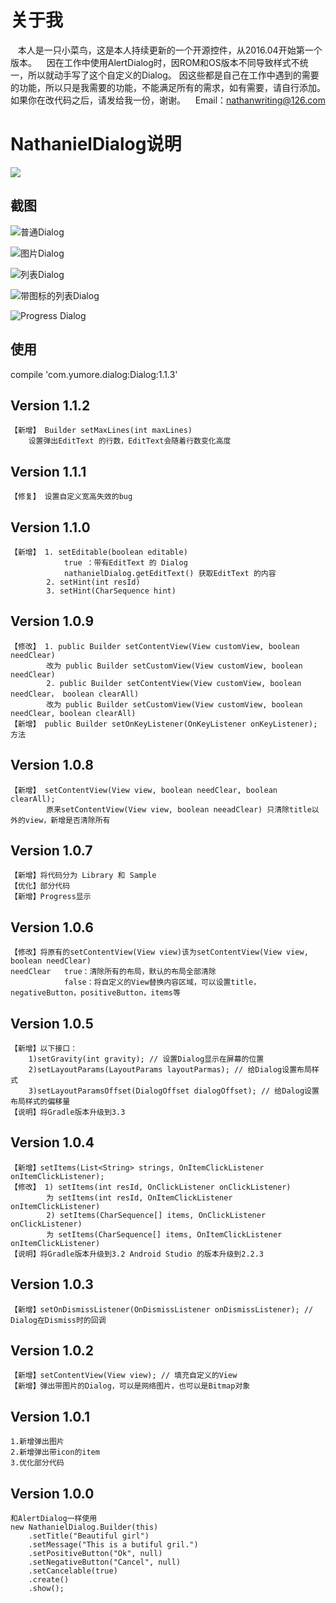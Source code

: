 # 关于我 #
    本人是一只小菜鸟，这是本人持续更新的一个开源控件，从2016.04开始第一个版本。
    因在工作中使用AlertDialog时，因ROM和OS版本不同导致样式不统一，所以就动手写了这个自定义的Dialog。
    因这些都是自己在工作中遇到的需要的功能，所以只是我需要的功能，不能满足所有的需求，如有需要，请自行添加。
    如果你在改代码之后，请发给我一份，谢谢。
    Email：nathanwriting@126.com

# NathanielDialog说明 #
[![](https://jitpack.io/v/Yumore/NathanielDialog.svg)](https://jitpack.io/#Yumore/NathanielDialog)

## 截图 ##
![普通Dialog](screenshot/normal.png)

![图片Dialog](screenshot/image.png)

![列表Dialog](screenshot/string-list.png)

![带图标的列表Dialog](screenshot/icon-string-list.png)

![Progress Dialog](screenshot/loading-progress.png)

## 使用 ##
compile 'com.yumore.dialog:Dialog:1.1.3'

## Version 1.1.2 ##
    【新增】 Builder setMaxLines(int maxLines)
        设置弹出EditText 的行数，EditText会随着行数变化高度

## Version 1.1.1 ##
    【修复】 设置自定义宽高失效的bug 

## Version 1.1.0 ##
    【新增】 1. setEditable(boolean editable) 
                true ：带有EditText 的 Dialog
                nathanielDialog.getEditText() 获取EditText 的内容
            2. setHint(int resId)
            3. setHint(CharSequence hint) 

## Version 1.0.9 ##
    【修改】 1. public Builder setContentView(View customView, boolean needClear)
            改为 public Builder setCustomView(View customView, boolean needClear)
            2. public Builder setContentView(View customView, boolean needClear， boolean clearAll)
            改为 public Builder setCustomView(View customView, boolean needClear, boolean clearAll)
    【新增】 public Builder setOnKeyListener(OnKeyListener onKeyListener); 方法

## Version 1.0.8 ##
    【新增】 setContentView(View view, boolean needClear, boolean clearAll);
            原来setContentView(View view, boolean neeadClear) 只清除title以外的view，新增是否清除所有

## Version 1.0.7 ##
    【新增】将代码分为 Library 和 Sample
    【优化】部分代码
    【新增】Progress显示

## Version 1.0.6 ##
    【修改】将原有的setContentView(View view)该为setContentView(View view, boolean needClear)
    needClear   true：清除所有的布局，默认的布局全部清除
                false：将自定义的View替换内容区域，可以设置title，negativeButton，positiveButton，items等

## Version 1.0.5 ##
    【新增】以下接口：
        1)setGravity(int gravity); // 设置Dialog显示在屏幕的位置
        2)setLayoutParams(LayoutParams layoutParmas); // 给Dialog设置布局样式
        3)setLayoutParamsOffset(DialogOffset dialogOffset); // 给Dalog设置布局样式的偏移量
    【说明】将Gradle版本升级到3.3

## Version 1.0.4 ##
    【新增】setItems(List<String> strings, OnItemClickListener onItemClickListener);
    【修改】 1) setItems(int resId, OnClickListener onClickListener)
            为 setItems(int resId, OnItemClickListener onItemClickListener)
            2) setItems(CharSequence[] items, OnClickListener onClickListener)
            为 setItems(CharSequence[] items, OnItemClickListener onItemClickListener)
    【说明】将Gradle版本升级到3.2 Android Studio 的版本升级到2.2.3

## Version 1.0.3 ##
    【新增】setOnDismissListener(OnDismissListener onDismissListener); // Dialog在Dismiss时的回调

## Version 1.0.2 ##
    【新增】setContentView(View view); // 填充自定义的View
    【新增】弹出带图片的Dialog，可以是网络图片，也可以是Bitmap对象

## Version 1.0.1 ##
    1.新增弹出图片
    2.新增弹出带icon的item
    3.优化部分代码

## Version 1.0.0
    和AlertDialog一样使用
    new NathanielDialog.Builder(this)
        .setTitle("Beautiful girl")
        .setMessage("This is a butiful gril.")
        .setPositiveButton("Ok", null)
        .setNegativeButton("Cancel", null)
        .setCancelable(true)
        .create()
        .show();
